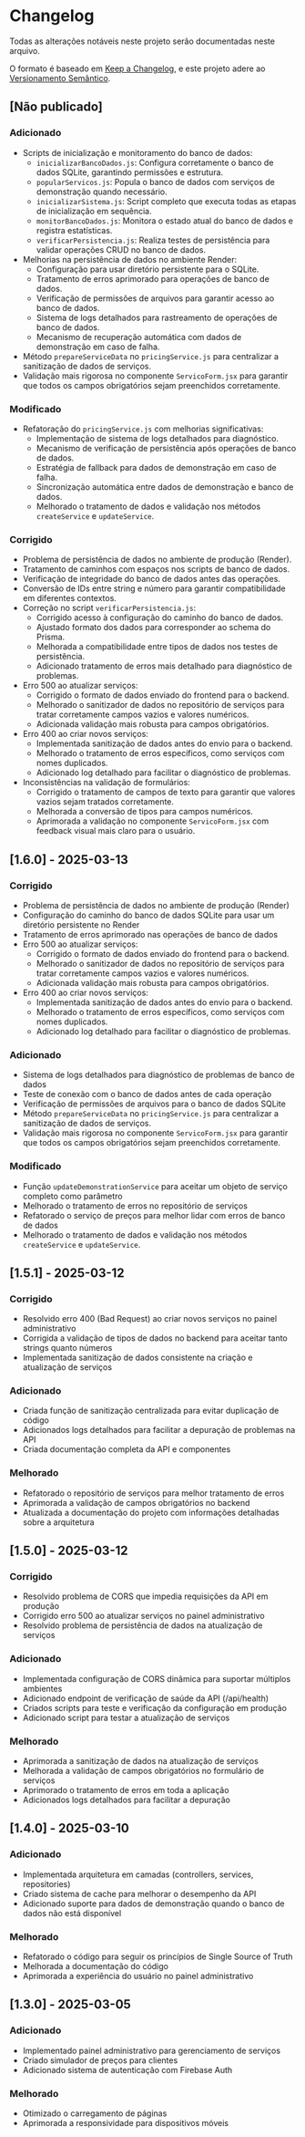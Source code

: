 # Changelog

Todas as alterações notáveis neste projeto serão documentadas neste arquivo.

O formato é baseado em [Keep a Changelog](https://keepachangelog.com/en/1.0.0/),
e este projeto adere ao [Versionamento Semântico](https://semver.org/spec/v2.0.0.html).

## [Não publicado]

### Adicionado
- Scripts de inicialização e monitoramento do banco de dados:
  - `inicializarBancoDados.js`: Configura corretamente o banco de dados SQLite, garantindo permissões e estrutura.
  - `popularServicos.js`: Popula o banco de dados com serviços de demonstração quando necessário.
  - `inicializarSistema.js`: Script completo que executa todas as etapas de inicialização em sequência.
  - `monitorBancoDados.js`: Monitora o estado atual do banco de dados e registra estatísticas.
  - `verificarPersistencia.js`: Realiza testes de persistência para validar operações CRUD no banco de dados.
- Melhorias na persistência de dados no ambiente Render:
  - Configuração para usar diretório persistente para o SQLite.
  - Tratamento de erros aprimorado para operações de banco de dados.
  - Verificação de permissões de arquivos para garantir acesso ao banco de dados.
  - Sistema de logs detalhados para rastreamento de operações de banco de dados.
  - Mecanismo de recuperação automática com dados de demonstração em caso de falha.
- Método `prepareServiceData` no `pricingService.js` para centralizar a sanitização de dados de serviços.
- Validação mais rigorosa no componente `ServicoForm.jsx` para garantir que todos os campos obrigatórios sejam preenchidos corretamente.

### Modificado
- Refatoração do `pricingService.js` com melhorias significativas:
  - Implementação de sistema de logs detalhados para diagnóstico.
  - Mecanismo de verificação de persistência após operações de banco de dados.
  - Estratégia de fallback para dados de demonstração em caso de falha.
  - Sincronização automática entre dados de demonstração e banco de dados.
  - Melhorado o tratamento de dados e validação nos métodos `createService` e `updateService`.

### Corrigido
- Problema de persistência de dados no ambiente de produção (Render).
- Tratamento de caminhos com espaços nos scripts de banco de dados.
- Verificação de integridade do banco de dados antes das operações.
- Conversão de IDs entre string e número para garantir compatibilidade em diferentes contextos.
- Correção no script `verificarPersistencia.js`:
  - Corrigido acesso à configuração do caminho do banco de dados.
  - Ajustado formato dos dados para corresponder ao schema do Prisma.
  - Melhorada a compatibilidade entre tipos de dados nos testes de persistência.
  - Adicionado tratamento de erros mais detalhado para diagnóstico de problemas.
- Erro 500 ao atualizar serviços:
  - Corrigido o formato de dados enviado do frontend para o backend.
  - Melhorado o sanitizador de dados no repositório de serviços para tratar corretamente campos vazios e valores numéricos.
  - Adicionada validação mais robusta para campos obrigatórios.
- Erro 400 ao criar novos serviços:
  - Implementada sanitização de dados antes do envio para o backend.
  - Melhorado o tratamento de erros específicos, como serviços com nomes duplicados.
  - Adicionado log detalhado para facilitar o diagnóstico de problemas.
- Inconsistências na validação de formulários:
  - Corrigido o tratamento de campos de texto para garantir que valores vazios sejam tratados corretamente.
  - Melhorada a conversão de tipos para campos numéricos.
  - Aprimorada a validação no componente `ServicoForm.jsx` com feedback visual mais claro para o usuário.

## [1.6.0] - 2025-03-13

### Corrigido
- Problema de persistência de dados no ambiente de produção (Render)
- Configuração do caminho do banco de dados SQLite para usar um diretório persistente no Render
- Tratamento de erros aprimorado nas operações de banco de dados
- Erro 500 ao atualizar serviços:
  - Corrigido o formato de dados enviado do frontend para o backend.
  - Melhorado o sanitizador de dados no repositório de serviços para tratar corretamente campos vazios e valores numéricos.
  - Adicionada validação mais robusta para campos obrigatórios.
- Erro 400 ao criar novos serviços:
  - Implementada sanitização de dados antes do envio para o backend.
  - Melhorado o tratamento de erros específicos, como serviços com nomes duplicados.
  - Adicionado log detalhado para facilitar o diagnóstico de problemas.

### Adicionado
- Sistema de logs detalhados para diagnóstico de problemas de banco de dados
- Teste de conexão com o banco de dados antes de cada operação
- Verificação de permissões de arquivos para o banco de dados SQLite
- Método `prepareServiceData` no `pricingService.js` para centralizar a sanitização de dados de serviços.
- Validação mais rigorosa no componente `ServicoForm.jsx` para garantir que todos os campos obrigatórios sejam preenchidos corretamente.

### Modificado
- Função `updateDemonstrationService` para aceitar um objeto de serviço completo como parâmetro
- Melhorado o tratamento de erros no repositório de serviços
- Refatorado o serviço de preços para melhor lidar com erros de banco de dados
- Melhorado o tratamento de dados e validação nos métodos `createService` e `updateService`.

## [1.5.1] - 2025-03-12

### Corrigido
- Resolvido erro 400 (Bad Request) ao criar novos serviços no painel administrativo
- Corrigida a validação de tipos de dados no backend para aceitar tanto strings quanto números
- Implementada sanitização de dados consistente na criação e atualização de serviços

### Adicionado
- Criada função de sanitização centralizada para evitar duplicação de código
- Adicionados logs detalhados para facilitar a depuração de problemas na API
- Criada documentação completa da API e componentes

### Melhorado
- Refatorado o repositório de serviços para melhor tratamento de erros
- Aprimorada a validação de campos obrigatórios no backend
- Atualizada a documentação do projeto com informações detalhadas sobre a arquitetura

## [1.5.0] - 2025-03-12

### Corrigido
- Resolvido problema de CORS que impedia requisições da API em produção
- Corrigido erro 500 ao atualizar serviços no painel administrativo
- Resolvido problema de persistência de dados na atualização de serviços

### Adicionado
- Implementada configuração de CORS dinâmica para suportar múltiplos ambientes
- Adicionado endpoint de verificação de saúde da API (/api/health)
- Criados scripts para teste e verificação da configuração em produção
- Adicionado script para testar a atualização de serviços

### Melhorado
- Aprimorada a sanitização de dados na atualização de serviços
- Melhorada a validação de campos obrigatórios no formulário de serviços
- Aprimorado o tratamento de erros em toda a aplicação
- Adicionados logs detalhados para facilitar a depuração

## [1.4.0] - 2025-03-10

### Adicionado
- Implementada arquitetura em camadas (controllers, services, repositories)
- Criado sistema de cache para melhorar o desempenho da API
- Adicionado suporte para dados de demonstração quando o banco de dados não está disponível

### Melhorado
- Refatorado o código para seguir os princípios de Single Source of Truth
- Melhorada a documentação do código
- Aprimorada a experiência do usuário no painel administrativo

## [1.3.0] - 2025-03-05

### Adicionado
- Implementado painel administrativo para gerenciamento de serviços
- Criado simulador de preços para clientes
- Adicionado sistema de autenticação com Firebase Auth

### Melhorado
- Otimizado o carregamento de páginas
- Aprimorada a responsividade para dispositivos móveis
